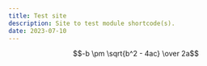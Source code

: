 ```yaml
---
title: Test site
description: Site to test module shortcode(s).
date: 2023-07-10
---
```


```math
-b \pm \sqrt{b^2 - 4ac} \over 2a
```
